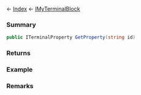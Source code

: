 ← [Index](Api-Index) ← [IMyTerminalBlock](Sandbox.ModAPI.Ingame.IMyTerminalBlock)

### Summary

```csharp
public ITerminalProperty GetProperty(string id)
```

### Returns

### Example

### Remarks

